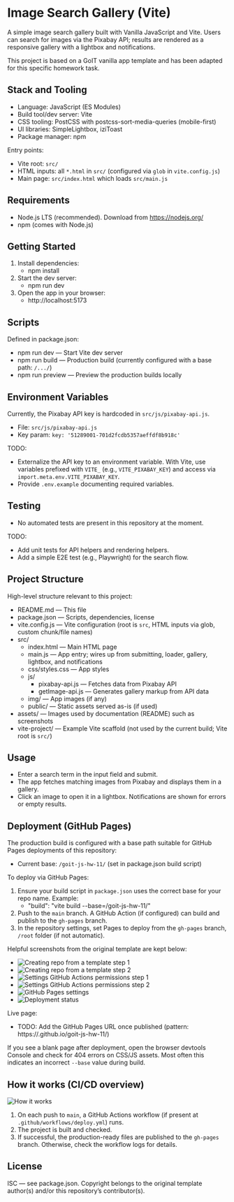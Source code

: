 # Image Search Gallery (Vite)

A simple image search gallery built with Vanilla JavaScript and Vite. Users can search for images via the Pixabay API; results are rendered as a responsive gallery with a lightbox and notifications.

This project is based on a GoIT vanilla app template and has been adapted for this specific homework task.

## Stack and Tooling
- Language: JavaScript (ES Modules)
- Build tool/dev server: Vite
- CSS tooling: PostCSS with postcss-sort-media-queries (mobile-first)
- UI libraries: SimpleLightbox, iziToast
- Package manager: npm

Entry points:
- Vite root: `src/`
- HTML inputs: all `*.html` in `src/` (configured via `glob` in `vite.config.js`)
- Main page: `src/index.html` which loads `src/main.js`

## Requirements
- Node.js LTS (recommended). Download from https://nodejs.org/
- npm (comes with Node.js)

## Getting Started
1. Install dependencies:
   - npm install
2. Start the dev server:
   - npm run dev
3. Open the app in your browser:
   - http://localhost:5173

## Scripts
Defined in package.json:
- npm run dev — Start Vite dev server
- npm run build — Production build (currently configured with a base path: `/.../`)
- npm run preview — Preview the production builds locally

## Environment Variables
Currently, the Pixabay API key is hardcoded in `src/js/pixabay-api.js`.
- File: `src/js/pixabay-api.js`
- Key param: `key: '51289001-701d2fcdb5357aeffdf8b918c'`

TODO:
- Externalize the API key to an environment variable. With Vite, use variables prefixed with `VITE_` (e.g., `VITE_PIXABAY_KEY`) and access via `import.meta.env.VITE_PIXABAY_KEY`.
- Provide `.env.example` documenting required variables.

## Testing
- No automated tests are present in this repository at the moment.

TODO:
- Add unit tests for API helpers and rendering helpers.
- Add a simple E2E test (e.g., Playwright) for the search flow.

## Project Structure
High-level structure relevant to this project:
- README.md — This file
- package.json — Scripts, dependencies, license
- vite.config.js — Vite configuration (root is `src`, HTML inputs via glob, custom chunk/file names)
- src/
  - index.html — Main HTML page
  - main.js — App entry; wires up from submitting, loader, gallery, lightbox, and notifications
  - css/styles.css — App styles
  - js/
    - pixabay-api.js — Fetches data from Pixabay API
    - getImage-api.js — Generates gallery markup from API data
  - img/ — App images (if any)
  - public/ — Static assets served as-is (if used)
- assets/ — Images used by documentation (README) such as screenshots
- vite-project/ — Example Vite scaffold (not used by the current build; Vite root is `src/`)

## Usage
- Enter a search term in the input field and submit.
- The app fetches matching images from Pixabay and displays them in a gallery.
- Click an image to open it in a lightbox. Notifications are shown for errors or empty results.

## Deployment (GitHub Pages)
The production build is configured with a base path suitable for GitHub Pages deployments of this repository:
- Current base: `/goit-js-hw-11/` (set in package.json build script)

To deploy via GitHub Pages:
1. Ensure your build script in `package.json` uses the correct base for your repo name. Example:
   - "build": "vite build --base=/goit-js-hw-11/"
2. Push to the `main` branch. A GitHub Action (if configured) can build and publish to the `gh-pages` branch.
3. In the repository settings, set Pages to deploy from the `gh-pages` branch, `/root` folder (if not automatic).

Helpful screenshots from the original template are kept below:
- ![Creating repo from a template step 1](./assets/template-step-1.png)
- ![Creating repo from a template step 2](./assets/template-step-2.png)
- ![Settings GitHub Actions permissions step 1](./assets/gh-actions-perm-1.png)
- ![Settings GitHub Actions permissions step 2](./assets/gh-actions-perm-2.png)
- ![GitHub Pages settings](./assets/repo-settings.png)
- ![Deployment status](./assets/deploy-status.png)

Live page:
- TODO: Add the GitHub Pages URL once published (pattern: https://<username>.github.io/goit-js-hw-11/)

If you see a blank page after deployment, open the browser devtools Console and check for 404 errors on CSS/JS assets. Most often this indicates an incorrect `--base` value during build.

## How it works (CI/CD overview)
![How it works](./assets/how-it-works.png)

1. On each push to `main`, a GitHub Actions workflow (if present at `.github/workflows/deploy.yml`) runs.
2. The project is built and checked.
3. If successful, the production-ready files are published to the `gh-pages` branch. Otherwise, check the workflow logs for details.

## License
ISC — see package.json. Copyright belongs to the original template author(s) and/or this repository’s contributor(s).
